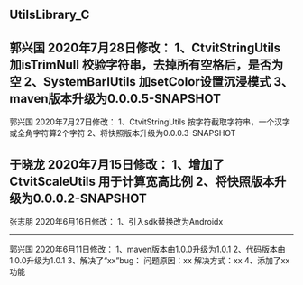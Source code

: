## UtilsLibrary_C

郭兴国 2020年7月28日修改：
1、CtvitStringUtils 加isTrimNull 校验字符串，去掉所有空格后，是否为空
2、SystemBarlUtils 加setColor设置沉浸模式
3、maven版本升级为0.0.0.5-SNAPSHOT
-----------------------------------------------------------

郭兴国 2020年7月27日修改：
1、CtvitStringUtils 按字符截取字符串，一个汉字或全角字符算2个字符
2、将快照版本升级为0.0.0.3-SNAPSHOT

于晓龙 2020年7月15日修改：
1、增加了CtvitScaleUtils 用于计算宽高比例
2、将快照版本升级为0.0.0.2-SNAPSHOT
-----------------------------------------------------------


张志朋 2020年6月16日修改：
1、引入sdk替换改为Androidx

----------------------------------------------------------------------------------------------------

郭兴国 2020年6月11日修改：
1、maven版本由1.0.0升级为1.0.1
2、代码版本由1.0.0升级为1.0.1
3、解决了“xx”bug：
问题原因：xx
解决方式：xx
4、添加了xx功能

